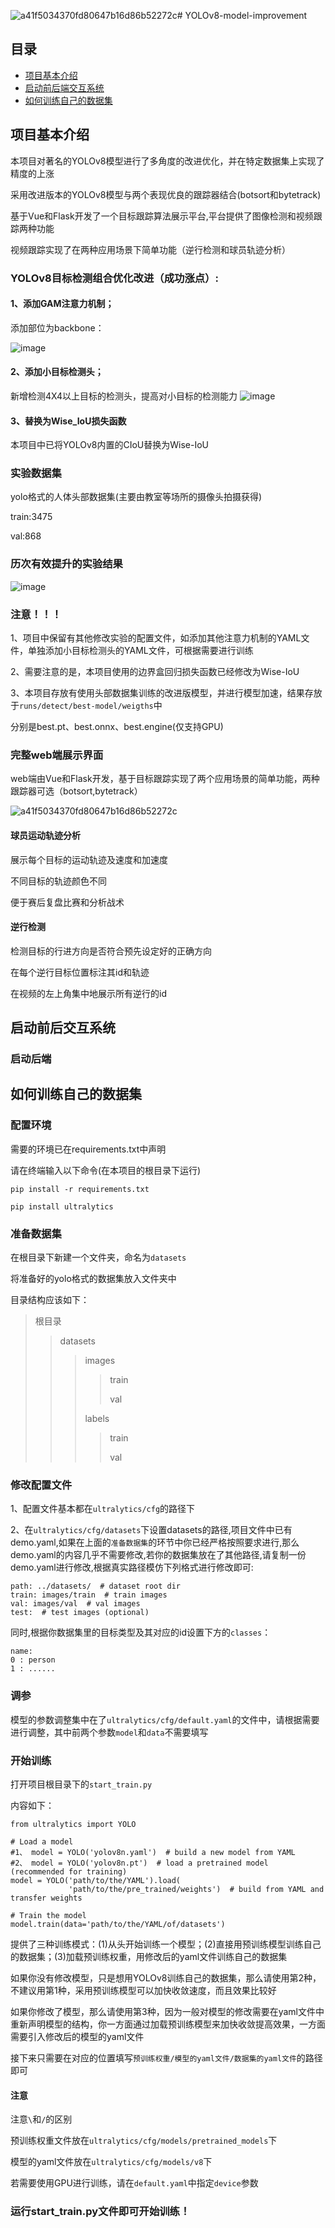 ![a41f5034370fd80647b16d86b52272c](https://github.com/Zwc2003/YOLOv8-model-improvement/assets/126054446/d98e6785-8be7-4837-a0d3-1f8e7bf76d9a)# YOLOv8-model-improvement
## 目录
- [项目基本介绍](#项目基本介绍)
- [启动前后端交互系统](#启动前后端交互系统)
- [如何训练自己的数据集](#如何训练自己的数据集)
## 项目基本介绍
本项目对著名的YOLOv8模型进行了多角度的改进优化，并在特定数据集上实现了精度的上涨

采用改进版本的YOLOv8模型与两个表现优良的跟踪器结合(botsort和bytetrack)

基于Vue和Flask开发了一个目标跟踪算法展示平台,平台提供了图像检测和视频跟踪两种功能

视频跟踪实现了在两种应用场景下简单功能（逆行检测和球员轨迹分析）
### YOLOv8目标检测组合优化改进（成功涨点）:

#### 1、添加GAM注意力机制；
添加部位为backbone：

![image](https://github.com/Zwc2003/YOLOv8-model-improvement/assets/126054446/63bd8895-5085-4010-bbea-98d37de0ed92)



#### 2、添加小目标检测头；
新增检测4X4以上目标的检测头，提高对小目标的检测能力
![image](https://github.com/Zwc2003/YOLOv8-model-improvement/assets/126054446/8c71bdcf-2688-4e47-86c3-4f43e4b04e86)


#### 3、替换为Wise_IoU损失函数
本项目中已将YOLOv8内置的CIoU替换为Wise-IoU

### 实验数据集
yolo格式的人体头部数据集(主要由教室等场所的摄像头拍摄获得)

train:3475

val:868

### 历次有效提升的实验结果

![image](https://github.com/Zwc2003/YOLOv8-model-improvement/assets/126054446/76f631ab-e49f-403f-b59d-c9ca851945b8)

### 注意！！！
1、项目中保留有其他修改实验的配置文件，如添加其他注意力机制的YAML文件，单独添加小目标检测头的YAML文件，可根据需要进行训练

2、需要注意的是，本项目使用的边界盒回归损失函数已经修改为Wise-IoU

3、本项目存放有使用头部数据集训练的改进版模型，并进行模型加速，结果存放于`runs/detect/best-model/weigths`中

   分别是best.pt、best.onnx、best.engine(仅支持GPU)

  
### 完整web端展示界面
web端由Vue和Flask开发，基于目标跟踪实现了两个应用场景的简单功能，两种跟踪器可选（botsort,bytetrack）

![a41f5034370fd80647b16d86b52272c](https://github.com/Zwc2003/YOLOv8-model-improvement/assets/126054446/41913583-5087-4f40-9b08-1914b567ed90)

#### 球员运动轨迹分析
展示每个目标的运动轨迹及速度和加速度

不同目标的轨迹颜色不同

便于赛后复盘比赛和分析战术
#### 逆行检测
检测目标的行进方向是否符合预先设定好的正确方向

在每个逆行目标位置标注其id和轨迹

在视频的左上角集中地展示所有逆行的id
## 启动前后交互系统
### 启动后端
## 如何训练自己的数据集
### 配置环境
需要的环境已在requirements.txt中声明

请在终端输入以下命令(在本项目的根目录下运行)

`pip install -r requirements.txt`

`pip install ultralytics`

### 准备数据集
在根目录下新建一个文件夹，命名为`datasets`

将准备好的yolo格式的数据集放入文件夹中

目录结构应该如下：

>根目录
>>datasets
>>>images
>>>>train
>>>>
>>>>val
>>>
>>>labels
>>>>train
>>>>
>>>>val
### 修改配置文件
1、配置文件基本都在`ultralytics/cfg`的路径下

2、在`ultralytics/cfg/datasets`下设置datasets的路径,项目文件中已有demo.yaml,如果在上面的`准备数据集`的环节中你已经严格按照要求进行,那么demo.yaml的内容几乎不需要修改,若你的数据集放在了其他路径,请复制一份demo.yaml进行修改,根据真实路径模仿下列格式进行修改即可:
```
path: ../datasets/  # dataset root dir
train: images/train  # train images
val: images/val  # val images
test:  # test images (optional)
```
同时,根据你数据集里的目标类型及其对应的id设置下方的`classes`：
```
name:
0 : person
1 : ......
```
### 调参
模型的参数调整集中在了`ultralytics/cfg/default.yaml`的文件中，请根据需要进行调整，其中前两个参数`model`和`data`不需要填写
### 开始训练
打开项目根目录下的`start_train.py`

内容如下：
```
from ultralytics import YOLO

# Load a model
#1、 model = YOLO('yolov8n.yaml')  # build a new model from YAML
#2、 model = YOLO('yolov8n.pt')  # load a pretrained model (recommended for training)
model = YOLO('path/to/the/YAML').load(
             'path/to/the/pre_trained/weights')  # build from YAML and transfer weights

# Train the model
model.train(data='path/to/the/YAML/of/datasets')
```
提供了三种训练模式：(1)从头开始训练一个模型；(2)直接用预训练模型训练自己的数据集；(3)加载预训练权重，用修改后的yaml文件训练自己的数据集

如果你没有修改模型，只是想用YOLOv8训练自己的数据集，那么请使用第2种，不建议用第1种，采用预训练模型可以加快收敛速度，而且效果比较好

如果你修改了模型，那么请使用第3种，因为一般对模型的修改需要在yaml文件中重新声明模型的结构，你一方面通过加载预训练模型来加快收敛提高效果，一方面需要引入修改后的模型的yaml文件

接下来只需要在对应的位置填写`预训练权重/模型的yaml文件/数据集的yaml文件`的路径即可

#### 注意
注意`\`和`/`的区别

预训练权重文件放在`ultralytics/cfg/models/pretrained_models`下

模型的yaml文件放在`ultralytics/cfg/models/v8`下

若需要使用GPU进行训练，请在`default.yaml`中指定`device`参数

### 运行start_train.py文件即可开始训练！








